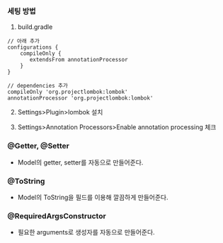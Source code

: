 ### 세팅 방법
1. build.gradle
```
// 아래 추가
configurations {  
    compileOnly {  
       extendsFrom annotationProcessor  
    }  
}

// dependencies 추가  
compileOnly 'org.projectlombok:lombok'  
annotationProcessor 'org.projectlombok:lombok'
```

2. Settings>Plugin>lombok 설치

3. Settings>Annotation Processors>Enable annotation processing 체크

### @Getter, @Setter
- Model의 getter, setter를 자동으로 만들어준다.

### @ToString
- Model의 ToString을 필드를 이용해 깔끔하게 만들어준다.

### @RequiredArgsConstructor
- 필요한 arguments로 생성자를 자동으로 만들어준다.